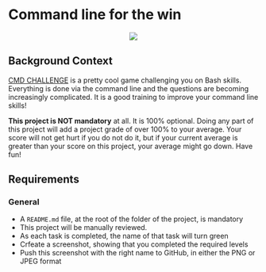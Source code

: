 # Command line for the win

<p align="center">
    <img size="400" src="https://s3.amazonaws.com/intranet-projects-files/holbertonschool-sysadmin_devops/324/06AChAO.png">
</p>

## Background Context

[CMD CHALLENGE](https://cmdchallenge.com/) is a pretty cool game challenging you on Bash skills. Everything is done via the command line and the questions are becoming increasingly complicated. It is a good training to improve your command line skills!

**This project is NOT mandatory** at all. It is 100% optional. Doing any part of this project will add a project grade of over 100% to your average. Your score will not get hurt if you do not do it, but if your current average is greater than your score on this project, your average might go down. Have fun!

## Requirements

### General
- A `README.md` file, at the root of the folder of the project, is mandatory
- This project will be manually reviewed.
- As each task is completed, the name of that task will turn green
- Crfeate a screenshot, showing that you completed the required levels
- Push this screenshot with the right name to GitHub, in either the PNG or JPEG format
